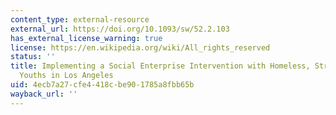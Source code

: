 ```yaml
---
content_type: external-resource
external_url: https://doi.org/10.1093/sw/52.2.103
has_external_license_warning: true
license: https://en.wikipedia.org/wiki/All_rights_reserved
status: ''
title: Implementing a Social Enterprise Intervention with Homeless, Street-Living
  Youths in Los Angeles
uid: 4ecb7a27-cfe4-418c-be90-1785a8fbb65b
wayback_url: ''
---
```

